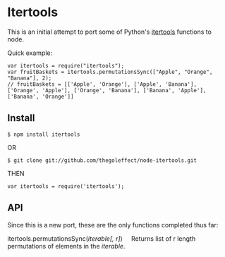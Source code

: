 # Itertools

This is an initial attempt to port some of Python's [itertools](http://docs.python.org/library/itertools.html) functions to node.  


Quick example:

    var itertools = require("itertools");
    var fruitBaskets = itertools.permutationsSync(["Apple", "Orange", "Banana"], 2);
    // fruitBaskets = [['Apple', 'Orange'], ['Apple', 'Banana'], ['Orange', 'Apple'], ['Orange', 'Banana'], ['Banana', 'Apple'], ['Banana', 'Orange']]


## Install

    $ npm install itertools

OR

    $ git clone git://github.com/thegoleffect/node-itertools.git

THEN

    var itertools = require('itertools');



## API

Since this is a new port, these are the only functions completed thus far:


itertools.permutationsSync(_iterable[, r]_)
&nbsp;&nbsp;&nbsp;&nbsp;Returns list of r length permutations of elements in the _iterable_.